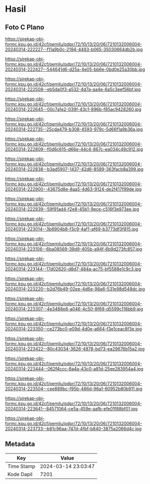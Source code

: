 # Hasil

## Foto C Plano

https://sirekap-obj-formc.kpu.go.id/42cf/pemilu/pdpr/72/10/13/20/06/7210132006004-20240314-222227--f11a9b0c-2194-4483-b065-35030664db2b.jpg

https://sirekap-obj-formc.kpu.go.id/42cf/pemilu/pdpr/72/10/13/20/06/7210132006004-20240314-222427--544641d6-d25a-4e05-bb6e-0bd0e25a30bb.jpg

https://sirekap-obj-formc.kpu.go.id/42cf/pemilu/pdpr/72/10/13/20/06/7210132006004-20240314-222508--eb5da0f3-a532-4d7a-aa4e-6a5c3eef56bf.jpg

https://sirekap-obj-formc.kpu.go.id/42cf/pemilu/pdpr/72/10/13/20/06/7210132006004-20240314-222645--00c7a1e2-039f-43c1-896b-f85ac9428260.jpg

https://sirekap-obj-formc.kpu.go.id/42cf/pemilu/pdpr/72/10/13/20/06/7210132006004-20240314-222735--25cda479-b308-4593-979c-5d66f1a9b36a.jpg

https://sirekap-obj-formc.kpu.go.id/42cf/pemilu/pdpr/72/10/13/20/06/7210132006004-20240314-222809--f0d6c615-d66e-44c4-867c-ea034c49c912.jpg

https://sirekap-obj-formc.kpu.go.id/42cf/pemilu/pdpr/72/10/13/20/06/7210132006004-20240314-222838--b3ad5907-1437-42d6-8589-363facb8a399.jpg

https://sirekap-obj-formc.kpu.go.id/42cf/pemilu/pdpr/72/10/13/20/06/7210132006004-20240314-222900--43675d8e-8aa5-4d63-9124-de2f417f99de.jpg

https://sirekap-obj-formc.kpu.go.id/42cf/pemilu/pdpr/72/10/13/20/06/7210132006004-20240314-222939--59f91ad4-f2e8-45b1-9ece-c516f3e973ee.jpg

https://sirekap-obj-formc.kpu.go.id/42cf/pemilu/pdpr/72/10/13/20/06/7210132006004-20240314-223014--3b6904b8-f3c9-4af1-af69-b3773df3f815.jpg

https://sirekap-obj-formc.kpu.go.id/42cf/pemilu/pdpr/72/10/13/20/06/7210132006004-20240314-223106--6ba08569-39d9-405b-a94f-6b9d273fc857.jpg

https://sirekap-obj-formc.kpu.go.id/42cf/pemilu/pdpr/72/10/13/20/06/7210132006004-20240314-223144--17d02620-d8d7-484a-ac75-bf5588e1c9c3.jpg

https://sirekap-obj-formc.kpu.go.id/42cf/pemilu/pdpr/72/10/13/20/06/7210132006004-20240314-223220--b2d76b49-02ee-4d6e-98a6-531e98d548dc.jpg

https://sirekap-obj-formc.kpu.go.id/42cf/pemilu/pdpr/72/10/13/20/06/7210132006004-20240314-223307--4e3488e8-a046-4c50-8f69-d5599c118bb9.jpg

https://sirekap-obj-formc.kpu.go.id/42cf/pemilu/pdpr/72/10/13/20/06/7210132006004-20240314-223350--ce273bc0-e09d-4d0e-a664-f3e1ceac8f3e.jpg

https://sirekap-obj-formc.kpu.go.id/42cf/pemilu/pdpr/72/10/13/20/06/7210132006004-20240314-223422--80c43034-3626-4878-bd73-ea29676b15a2.jpg

https://sirekap-obj-formc.kpu.go.id/42cf/pemilu/pdpr/72/10/13/20/06/7210132006004-20240314-223444--062f4ccc-8a4a-43c0-a81d-25ee283954a4.jpg

https://sirekap-obj-formc.kpu.go.id/42cf/pemilu/pdpr/72/10/13/20/06/7210132006004-20240314-223504--cee889bc-f95b-486d-96a1-60952b80b911.jpg

https://sirekap-obj-formc.kpu.go.id/42cf/pemilu/pdpr/72/10/13/20/06/7210132006004-20240314-223641--84571064-ce5a-459e-aafb-efe01f88bf01.jpg

https://sirekap-obj-formc.kpu.go.id/42cf/pemilu/pdpr/72/10/13/20/06/7210132006004-20240314-223733--b81c96aa-747d-4fbf-b840-3875a2066d4c.jpg


## Metadata

| Key        | Value               |
| ---------- | ------------------- |
| Time Stamp | 2024-03-14 23:03:47 |
| Kode Dapil | 7201                |



